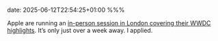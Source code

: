 date: 2025-06-12T22:54:25+01:00
%%%

Apple are running an [in-person session in London covering their WWDC highlights](https://developer.apple.com/events/view/6AYQ3SDS5X/dashboard). It’s only just over a week away. I applied.
